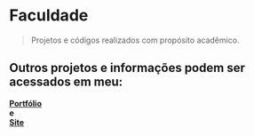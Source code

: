 # Faculdade
> Projetos e códigos realizados com propósito acadêmico.

## Outros projetos e informações podem ser acessados em meu: 
**[Portfólio](https://docs.google.com/document/d/19IHX8bmAIeFxix9u-y4IWhVjHz2ETVCLLhEcu_J6P9s/edit?tab=t.0#heading=h.jfkrna2sujqn)**  
**e**  
**[Site](https://sites.google.com/view/portifoliojoaomarcelo/página-inicial)**

